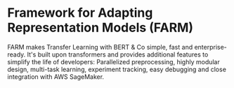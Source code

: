 # Framework for Adapting Representation Models (FARM)

 FARM makes Transfer Learning with BERT & Co simple, fast and enterprise-ready. It's built upon transformers and provides additional features to simplify the life of developers: Parallelized preprocessing, highly modular design, multi-task learning, experiment tracking, easy debugging and close integration with AWS SageMaker.